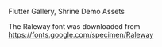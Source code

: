 Flutter Gallery, Shrine Demo Assets

The Raleway font was downloaded from https://fonts.google.com/specimen/Raleway
